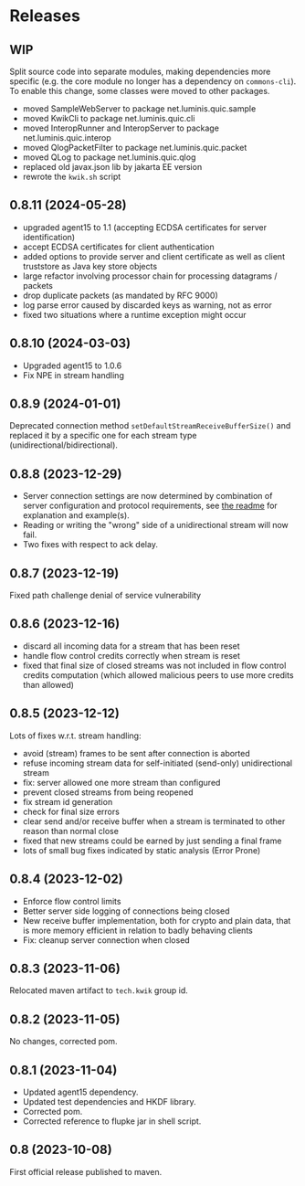 # Releases

## WIP

Split source code into separate modules, making dependencies more specific (e.g. the core module no longer has a 
dependency on `commons-cli`). To enable this change, some classes were moved to other packages.

- moved SampleWebServer to package net.luminis.quic.sample
- moved KwikCli to package net.luminis.quic.cli
- moved InteropRunner and InteropServer to package net.luminis.quic.interop
- moved QlogPacketFilter to package net.luminis.quic.packet
- moved QLog to package net.luminis.quic.qlog
- replaced old javax.json lib by jakarta EE version
- rewrote the `kwik.sh` script

## 0.8.11 (2024-05-28)

- upgraded agent15 to 1.1 (accepting ECDSA certificates for server identification)
- accept ECDSA certificates for client authentication
- added options to provide server and client certificate as well as client truststore as Java key store objects
- large refactor involving processor chain for processing datagrams / packets
- drop duplicate packets (as mandated by RFC 9000)
- log parse error caused by discarded keys as warning, not as error
- fixed two situations where a runtime exception might occur

## 0.8.10 (2024-03-03)

- Upgraded agent15 to 1.0.6
- Fix NPE in stream handling

## 0.8.9 (2024-01-01)

Deprecated connection method `setDefaultStreamReceiveBufferSize()` and replaced it by a specific one for each stream type (unidirectional/bidirectional).  

## 0.8.8 (2023-12-29)

- Server connection settings are now determined by combination of server configuration and protocol requirements, 
  see [the readme](readme.md) for explanation and example(s).
- Reading or writing the "wrong" side of a unidirectional stream will now fail. 
- Two fixes with respect to ack delay.

## 0.8.7 (2023-12-19)

Fixed path challenge denial of service vulnerability

## 0.8.6 (2023-12-16)

- discard all incoming data for a stream that has been reset 
- handle flow control credits correctly when stream is reset 
- fixed that final size of closed streams was not included in flow control credits computation (which allowed malicious peers to use more credits than allowed)

## 0.8.5 (2023-12-12)

Lots of fixes w.r.t. stream handling:
- avoid (stream) frames to be sent after connection is aborted
- refuse incoming stream data for self-initiated (send-only) unidirectional stream
- fix: server allowed one more stream than configured
- prevent closed streams from being reopened
- fix stream id generation
- check for final size errors
- clear send and/or receive buffer when a stream is terminated to other reason than normal close
- fixed that new streams could be earned by just sending a final frame
- lots of small bug fixes indicated by static analysis (Error Prone)

## 0.8.4 (2023-12-02)

- Enforce flow control limits
- Better server side logging of connections being closed
- New receive buffer implementation, both for crypto and plain data, that is more memory efficient in relation to badly
  behaving clients
- Fix: cleanup server connection when closed

## 0.8.3 (2023-11-06)

Relocated maven artifact to `tech.kwik` group id.

## 0.8.2 (2023-11-05)

No changes, corrected pom.

## 0.8.1 (2023-11-04)

- Updated agent15 dependency.
- Updated test dependencies and HKDF library.
- Corrected pom.
- Corrected reference to flupke jar in shell script.

## 0.8 (2023-10-08)

First official release published to maven.
